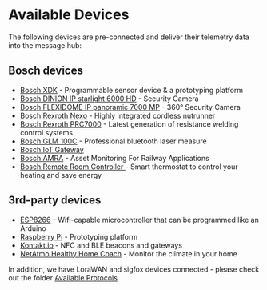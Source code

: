 # Available Devices

The following devices are pre-connected and deliver their telemetry data into the message hub:

## Bosch devices

- [Bosch XDK](BCX17_Bosch_XDK110.md) - Programmable sensor device & a prototyping platform
- [Bosch DINION IP starlight 6000 HD](BCX17_Bosch_DINION_IP_starlight_6000_HD.md) - Security Camera
- [Bosch FLEXIDOME IP panoramic 7000 MP](BCX17_Bosch_FLEXIDOME_IP_panoramic_7000_MP.md) - 360° Security Camera 
- [Bosch Rexroth Nexo](BCX17_Bosch_Nexo.md) - Highly integrated cordless nutrunner
- [Bosch Rexroth PRC7000](BCX17_Bosch_PRC7000.md) - Latest generation of resistance welding control systems
- [Bosch GLM 100C](BCX17_Bosch_GLM100C.md) - Professional bluetooth laser measure
- [Bosch IoT Gateway](BCX17_Bosch_Rexroth_IoT_Gateway.md)
- [Bosch AMRA](BCX17_Bosch_AMRA.md) - Asset Monitoring For Railway Applications
- [Bosch Remote Room Controller ](BCX17_Bosch_RRC.md) - Smart thermostat to control your heating and save energy

## 3rd-party devices

- [ESP8266](esp8266/) - Wifi-capable microcontroller that can be programmed like an Arduino
- [Raspberry Pi](Raspberry_Pi/) - Prototyping platform 
- [Kontakt.io](https://kontakt.io) - NFC and BLE beacons and gateways
- [NetAtmo Healthy Home Coach](https://www.netatmo.com/en-US/product/aircare/homecoach) - Monitor the climate in your home

In addition, we have LoraWAN and sigfox devices connected - please check out the folder [Available Protocols](../Available_Protocols)

